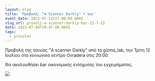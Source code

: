 ```yaml
---
layout: blog
title: 'Προβολή: "A Scanner Darkly" + bar'
event_date: 2022-07-12T17:00:00.000Z
slug_url: provoli-a-scanner-darkly-bar-12-7-22
date: 2022-07-04T19:47:00.000Z
tags:
  - provoles
---
```

Προβολή της ταινίας "A scanner Darkly" από το gizmo_lab, την Τρίτη 12 Ιουλίου στο κοινωνικό κέντρο Ovradera στις 20:00.

Θα ακολουθήσει bar οικονομικής ενίσχυσης του εγχειρήματος.

![](/images/a-scanner-darkly.jpg)